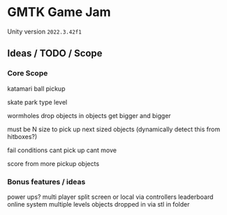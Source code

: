# GMTK Game Jam

Unity version `2022.3.42f1`

## Ideas / TODO / Scope

### Core Scope

katamari ball pickup

skate park type level

wormholes drop objects in
objects get bigger and bigger

must be N size to pick up next sized objects
(dynamically detect this from hitboxes?)

fail conditions
cant pick up
cant move

score from more pickup objects

### Bonus features / ideas

power ups?
multi player
split screen or local via controllers
leaderboard online system
multiple levels
objects dropped in via stl in folder
